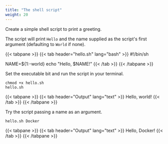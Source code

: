 ```yaml
---
title: "The shell script"
weight: 20
---
```


Create a simple shell script to print a greeting.

The script will print `Hello` and the name supplied as the script's first
argument (defaulting to `World` if none).

<!-- markdownlint-disable -->
{{< tabpane >}}
{{< tab header="hello.sh" lang="bash" >}}
#!/bin/sh

NAME=${1:-world}
echo "Hello, $NAME!"
{{< /tab >}}
{{< /tabpane >}}
<!-- markdownlint-restore -->

Set the executable bit and run the script in your terminal.

```text
chmod +x hello.sh
hello.sh
```

<!-- markdownlint-disable -->
{{< tabpane >}}
{{< tab header="Output" lang="text" >}}
Hello, world!
{{< /tab >}}
{{< /tabpane >}}
<!-- markdownlint-restore -->

Try the script passing a name as an argument.

```text
hello.sh Docker
```

<!-- markdownlint-disable -->
{{< tabpane >}}
{{< tab header="Output" lang="text" >}}
Hello, Docker!
{{< /tab >}}
{{< /tabpane >}}
<!-- markdownlint-restore -->

